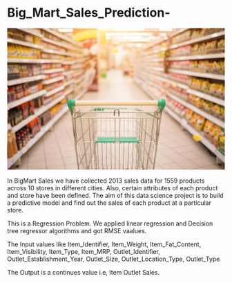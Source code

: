 # Big_Mart_Sales_Prediction-
![](big.jpg)

In BigMart Sales we have collected 2013 sales data for 1559 products across 10 stores in different cities. Also, certain attributes of each product and store have been defined. The aim of this data science project is to build a predictive model and find out the sales of each product at a particular store.

This is a Regression Problem. We applied linear regression and Decision tree regressor algorithms and got RMSE vaalues.

The Input values like Item_Identifier,	Item_Weight,	Item_Fat_Content,	Item_Visibility,	Item_Type,	Item_MRP,	Outlet_Identifier,	Outlet_Establishment_Year,	Outlet_Size,	Outlet_Location_Type,	Outlet_Type

The Output is a continues value i.e, Item Outlet Sales.

